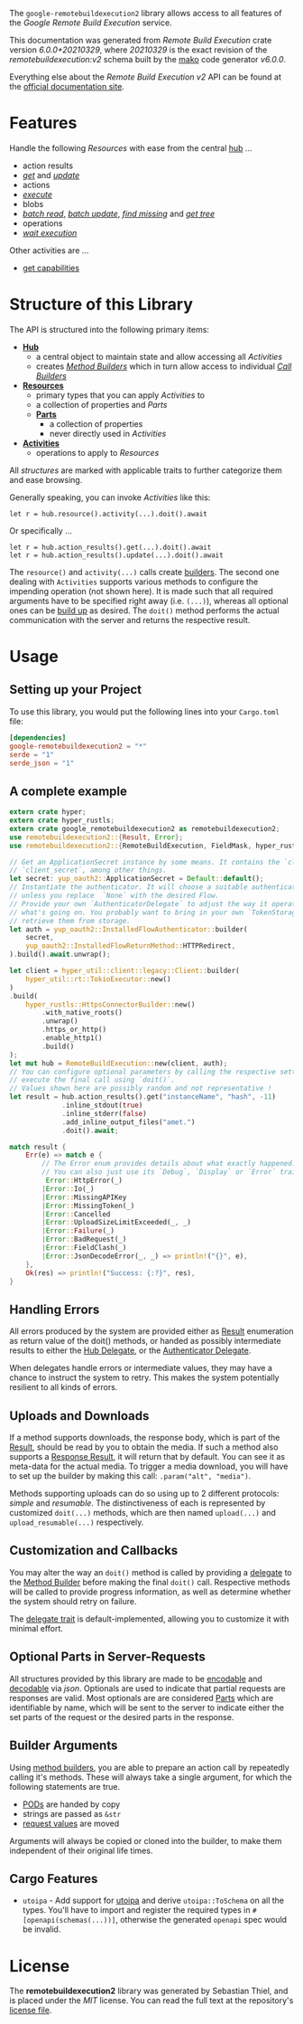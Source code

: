 <!---
DO NOT EDIT !
This file was generated automatically from 'src/generator/templates/api/README.md.mako'
DO NOT EDIT !
-->
The `google-remotebuildexecution2` library allows access to all features of the *Google Remote Build Execution* service.

This documentation was generated from *Remote Build Execution* crate version *6.0.0+20210329*, where *20210329* is the exact revision of the *remotebuildexecution:v2* schema built by the [mako](http://www.makotemplates.org/) code generator *v6.0.0*.

Everything else about the *Remote Build Execution* *v2* API can be found at the
[official documentation site](https://cloud.google.com/remote-build-execution/docs/).
# Features

Handle the following *Resources* with ease from the central [hub](https://docs.rs/google-remotebuildexecution2/6.0.0+20210329/google_remotebuildexecution2/RemoteBuildExecution) ...

* action results
 * [*get*](https://docs.rs/google-remotebuildexecution2/6.0.0+20210329/google_remotebuildexecution2/api::ActionResultGetCall) and [*update*](https://docs.rs/google-remotebuildexecution2/6.0.0+20210329/google_remotebuildexecution2/api::ActionResultUpdateCall)
* actions
 * [*execute*](https://docs.rs/google-remotebuildexecution2/6.0.0+20210329/google_remotebuildexecution2/api::ActionExecuteCall)
* blobs
 * [*batch read*](https://docs.rs/google-remotebuildexecution2/6.0.0+20210329/google_remotebuildexecution2/api::BlobBatchReadCall), [*batch update*](https://docs.rs/google-remotebuildexecution2/6.0.0+20210329/google_remotebuildexecution2/api::BlobBatchUpdateCall), [*find missing*](https://docs.rs/google-remotebuildexecution2/6.0.0+20210329/google_remotebuildexecution2/api::BlobFindMissingCall) and [*get tree*](https://docs.rs/google-remotebuildexecution2/6.0.0+20210329/google_remotebuildexecution2/api::BlobGetTreeCall)
* operations
 * [*wait execution*](https://docs.rs/google-remotebuildexecution2/6.0.0+20210329/google_remotebuildexecution2/api::OperationWaitExecutionCall)

Other activities are ...

* [get capabilities](https://docs.rs/google-remotebuildexecution2/6.0.0+20210329/google_remotebuildexecution2/api::MethodGetCapabilityCall)



# Structure of this Library

The API is structured into the following primary items:

* **[Hub](https://docs.rs/google-remotebuildexecution2/6.0.0+20210329/google_remotebuildexecution2/RemoteBuildExecution)**
    * a central object to maintain state and allow accessing all *Activities*
    * creates [*Method Builders*](https://docs.rs/google-remotebuildexecution2/6.0.0+20210329/google_remotebuildexecution2/common::MethodsBuilder) which in turn
      allow access to individual [*Call Builders*](https://docs.rs/google-remotebuildexecution2/6.0.0+20210329/google_remotebuildexecution2/common::CallBuilder)
* **[Resources](https://docs.rs/google-remotebuildexecution2/6.0.0+20210329/google_remotebuildexecution2/common::Resource)**
    * primary types that you can apply *Activities* to
    * a collection of properties and *Parts*
    * **[Parts](https://docs.rs/google-remotebuildexecution2/6.0.0+20210329/google_remotebuildexecution2/common::Part)**
        * a collection of properties
        * never directly used in *Activities*
* **[Activities](https://docs.rs/google-remotebuildexecution2/6.0.0+20210329/google_remotebuildexecution2/common::CallBuilder)**
    * operations to apply to *Resources*

All *structures* are marked with applicable traits to further categorize them and ease browsing.

Generally speaking, you can invoke *Activities* like this:

```Rust,ignore
let r = hub.resource().activity(...).doit().await
```

Or specifically ...

```ignore
let r = hub.action_results().get(...).doit().await
let r = hub.action_results().update(...).doit().await
```

The `resource()` and `activity(...)` calls create [builders][builder-pattern]. The second one dealing with `Activities`
supports various methods to configure the impending operation (not shown here). It is made such that all required arguments have to be
specified right away (i.e. `(...)`), whereas all optional ones can be [build up][builder-pattern] as desired.
The `doit()` method performs the actual communication with the server and returns the respective result.

# Usage

## Setting up your Project

To use this library, you would put the following lines into your `Cargo.toml` file:

```toml
[dependencies]
google-remotebuildexecution2 = "*"
serde = "1"
serde_json = "1"
```

## A complete example

```Rust
extern crate hyper;
extern crate hyper_rustls;
extern crate google_remotebuildexecution2 as remotebuildexecution2;
use remotebuildexecution2::{Result, Error};
use remotebuildexecution2::{RemoteBuildExecution, FieldMask, hyper_rustls, hyper_util, yup_oauth2};

// Get an ApplicationSecret instance by some means. It contains the `client_id` and
// `client_secret`, among other things.
let secret: yup_oauth2::ApplicationSecret = Default::default();
// Instantiate the authenticator. It will choose a suitable authentication flow for you,
// unless you replace  `None` with the desired Flow.
// Provide your own `AuthenticatorDelegate` to adjust the way it operates and get feedback about
// what's going on. You probably want to bring in your own `TokenStorage` to persist tokens and
// retrieve them from storage.
let auth = yup_oauth2::InstalledFlowAuthenticator::builder(
    secret,
    yup_oauth2::InstalledFlowReturnMethod::HTTPRedirect,
).build().await.unwrap();

let client = hyper_util::client::legacy::Client::builder(
    hyper_util::rt::TokioExecutor::new()
)
.build(
    hyper_rustls::HttpsConnectorBuilder::new()
        .with_native_roots()
        .unwrap()
        .https_or_http()
        .enable_http1()
        .build()
);
let mut hub = RemoteBuildExecution::new(client, auth);
// You can configure optional parameters by calling the respective setters at will, and
// execute the final call using `doit()`.
// Values shown here are possibly random and not representative !
let result = hub.action_results().get("instanceName", "hash", -11)
             .inline_stdout(true)
             .inline_stderr(false)
             .add_inline_output_files("amet.")
             .doit().await;

match result {
    Err(e) => match e {
        // The Error enum provides details about what exactly happened.
        // You can also just use its `Debug`, `Display` or `Error` traits
         Error::HttpError(_)
        |Error::Io(_)
        |Error::MissingAPIKey
        |Error::MissingToken(_)
        |Error::Cancelled
        |Error::UploadSizeLimitExceeded(_, _)
        |Error::Failure(_)
        |Error::BadRequest(_)
        |Error::FieldClash(_)
        |Error::JsonDecodeError(_, _) => println!("{}", e),
    },
    Ok(res) => println!("Success: {:?}", res),
}

```
## Handling Errors

All errors produced by the system are provided either as [Result](https://docs.rs/google-remotebuildexecution2/6.0.0+20210329/google_remotebuildexecution2/common::Result) enumeration as return value of
the doit() methods, or handed as possibly intermediate results to either the
[Hub Delegate](https://docs.rs/google-remotebuildexecution2/6.0.0+20210329/google_remotebuildexecution2/common::Delegate), or the [Authenticator Delegate](https://docs.rs/yup-oauth2/*/yup_oauth2/trait.AuthenticatorDelegate.html).

When delegates handle errors or intermediate values, they may have a chance to instruct the system to retry. This
makes the system potentially resilient to all kinds of errors.

## Uploads and Downloads
If a method supports downloads, the response body, which is part of the [Result](https://docs.rs/google-remotebuildexecution2/6.0.0+20210329/google_remotebuildexecution2/common::Result), should be
read by you to obtain the media.
If such a method also supports a [Response Result](https://docs.rs/google-remotebuildexecution2/6.0.0+20210329/google_remotebuildexecution2/common::ResponseResult), it will return that by default.
You can see it as meta-data for the actual media. To trigger a media download, you will have to set up the builder by making
this call: `.param("alt", "media")`.

Methods supporting uploads can do so using up to 2 different protocols:
*simple* and *resumable*. The distinctiveness of each is represented by customized
`doit(...)` methods, which are then named `upload(...)` and `upload_resumable(...)` respectively.

## Customization and Callbacks

You may alter the way an `doit()` method is called by providing a [delegate](https://docs.rs/google-remotebuildexecution2/6.0.0+20210329/google_remotebuildexecution2/common::Delegate) to the
[Method Builder](https://docs.rs/google-remotebuildexecution2/6.0.0+20210329/google_remotebuildexecution2/common::CallBuilder) before making the final `doit()` call.
Respective methods will be called to provide progress information, as well as determine whether the system should
retry on failure.

The [delegate trait](https://docs.rs/google-remotebuildexecution2/6.0.0+20210329/google_remotebuildexecution2/common::Delegate) is default-implemented, allowing you to customize it with minimal effort.

## Optional Parts in Server-Requests

All structures provided by this library are made to be [encodable](https://docs.rs/google-remotebuildexecution2/6.0.0+20210329/google_remotebuildexecution2/common::RequestValue) and
[decodable](https://docs.rs/google-remotebuildexecution2/6.0.0+20210329/google_remotebuildexecution2/common::ResponseResult) via *json*. Optionals are used to indicate that partial requests are responses
are valid.
Most optionals are are considered [Parts](https://docs.rs/google-remotebuildexecution2/6.0.0+20210329/google_remotebuildexecution2/common::Part) which are identifiable by name, which will be sent to
the server to indicate either the set parts of the request or the desired parts in the response.

## Builder Arguments

Using [method builders](https://docs.rs/google-remotebuildexecution2/6.0.0+20210329/google_remotebuildexecution2/common::CallBuilder), you are able to prepare an action call by repeatedly calling it's methods.
These will always take a single argument, for which the following statements are true.

* [PODs][wiki-pod] are handed by copy
* strings are passed as `&str`
* [request values](https://docs.rs/google-remotebuildexecution2/6.0.0+20210329/google_remotebuildexecution2/common::RequestValue) are moved

Arguments will always be copied or cloned into the builder, to make them independent of their original life times.

[wiki-pod]: http://en.wikipedia.org/wiki/Plain_old_data_structure
[builder-pattern]: http://en.wikipedia.org/wiki/Builder_pattern
[google-go-api]: https://github.com/google/google-api-go-client

## Cargo Features

* `utoipa` - Add support for [utoipa](https://crates.io/crates/utoipa) and derive `utoipa::ToSchema` on all
the types. You'll have to import and register the required types in `#[openapi(schemas(...))]`, otherwise the
generated `openapi` spec would be invalid.


# License
The **remotebuildexecution2** library was generated by Sebastian Thiel, and is placed
under the *MIT* license.
You can read the full text at the repository's [license file][repo-license].

[repo-license]: https://github.com/Byron/google-apis-rsblob/main/LICENSE.md

